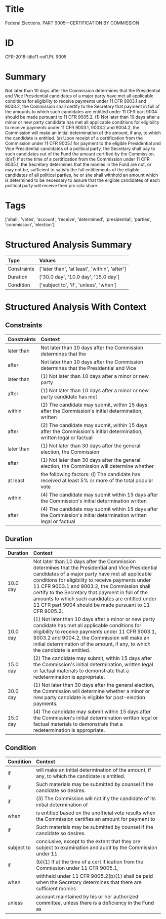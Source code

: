 # Title

 Federal Elections. PART 9005—CERTIFICATION BY COMMISSION


# ID

 CFR-2018-title11-vol1.Pt. 9005


# Summary

Not later than 10 days after the Commission determines that the Presidential and Vice Presidential candidates of a major party have met all applicable conditions for eligibility to receive payments under 11 CFR 9003.1 and 9003.2, the Commission shall certify to the Secretary that payment in full of the amounts to which such candidates are entitled under 11 CFR part 9004 should be made pursuant to 11 CFR 9005.2.
(1) Not later than 10 days after a minor or new party candidate has met all applicable conditions for eligibility to receive payments under 11 CFR 9003.1, 9003.2 and 9004.2, the Commission will make an initial determination of the amount, if any, to which the candidate is entitled.
(a) Upon receipt of a certification from the Commission under 11 CFR 9005.1 for payment to the eligible Presidential and Vice Presidential candidates of a political party, the Secretary shall pay to such candidates out of the Fund the amount certified by the Commission.
(b)(1) If at the time of a certification from the Commission under 11 CFR 9005.1, the Secretary determines that the monies in the Fund are not, or may not be, sufficient to satisfy the full entitlements of the eligible candidates of all political parties, he or she shall withhold an amount which is determined to be necessary to assure that the eligible candidates of each political party will receive their pro rata share.


# Tags

['shall', 'votes', 'account', 'receive', 'determined', 'presidential', 'parties', 'commission', 'election']


# Structured Analysis Summary

| Type        | Values                                        |
|:------------|:----------------------------------------------|
| Constraints | ['later than', 'at least', 'within', 'after'] |
| Duration    | ['30.0 day', '10.0 day', '15.0 day']          |
| Condition   | ['subject to', 'if', 'unless', 'when']        |


# Structured Analysis With Context

 


## Constraints

| Constraints   | Context                                                                                                              |
|:--------------|:---------------------------------------------------------------------------------------------------------------------|
| later than    | Not  later than 10 days after the Commission determines that the                                                     |
| after         | Not later than 10 days  after the Commission determines that the Presidential and Vice                               |
| later than    | (1) Not  later than 10 days after a minor or new party                                                               |
| after         | (1) Not later than 10 days  after a minor or new party candidate has met                                             |
| within        | (2) The candidate may submit,  within 15 days after the Commission's initial determination, written                  |
| after         | (2) The candidate may submit, within 15 days  after the Commission's initial determination, written legal or factual |
| later than    | (1) Not  later than 30 days after the general election, the Commission                                               |
| after         | (1) Not later than 30 days  after the general election, the Commission will determine whether                        |
| at least      | the following factors: (i) The candidate has received at least 5% or more of the total popular vote                  |
| within        | (4) The candidate may submit  within 15 days after the Commission's initial determination written                    |
| after         | (4) The candidate may submit within 15 days  after the Commission's initial determination written legal or factual   |


## Duration

| Duration   | Context                                                                                                                                                                                                                                                                                                                                                                                                                        |
|:-----------|:-------------------------------------------------------------------------------------------------------------------------------------------------------------------------------------------------------------------------------------------------------------------------------------------------------------------------------------------------------------------------------------------------------------------------------|
| 10.0 day   | Not later than 10 days after the Commission determines that the Presidential and Vice Presidential candidates of a major party have met all applicable conditions for eligibility to receive payments under 11 CFR 9003.1 and 9003.2, the Commission shall certify to the Secretary that payment in full of the amounts to which such candidates are entitled under 11 CFR part 9004 should be made pursuant to 11 CFR 9005.2. |
| 10.0 day   | (1) Not later than 10 days after a minor or new party candidate has met all applicable conditions for eligibility to receive payments under 11 CFR 9003.1, 9003.2 and 9004.2, the Commission will make an initial determination of the amount, if any, to which the candidate is entitled.                                                                                                                                     |
| 15.0 day   | (2) The candidate may submit, within 15 days after the Commission's initial determination, written legal or factual materials to demonstrate that a redetermination is appropriate.                                                                                                                                                                                                                                            |
| 30.0 day   | (1) Not later than 30 days after the general election, the Commission will determine whether a minor or new party candidate is eligible for post-election payments.                                                                                                                                                                                                                                                            |
| 15.0 day   | (4) The candidate may submit within 15 days after the Commission's initial determination written legal or factual materials to demonstrate that a redetermination is appropriate.                                                                                                                                                                                                                                              |


## Condition

| Condition   | Context                                                                                                         |
|:------------|:----------------------------------------------------------------------------------------------------------------|
| if          | will make an initial determination of the amount, if  any, to which the candidate is entitled.                  |
| if          | Such materials may be submitted by counsel  if  the candidate so desires.                                       |
| if          | (3) The Commission will not if y the candidate of its initial determination of                                  |
| when        | is entitled based on the unofficial vote results when the Commission certifies an amount for payment to         |
| if          | Such materials may be submitted by counsel  if  the candidate so desires.                                       |
| subject to  | conclusive, except to the extent that they are subject to examination and audit by the Commission under 11      |
| if          | (b)(1) If at the time of a cert if ication from the Commission under 11 CFR 9005.1,                             |
| when        | withheld under 11 CFR 9005.2(b)(1) shall be paid when the Secretary determines that there are sufficient monies |
| unless      | account maintained by his or her authorized committee, unless there is a deficiency in the Fund as              |



